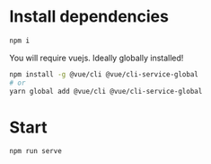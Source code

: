 # Install dependencies

```bash
npm i
```

You will require vuejs. Ideally globally installed!
```bash
npm install -g @vue/cli @vue/cli-service-global
# or
yarn global add @vue/cli @vue/cli-service-global
```

# Start

```
npm run serve
```